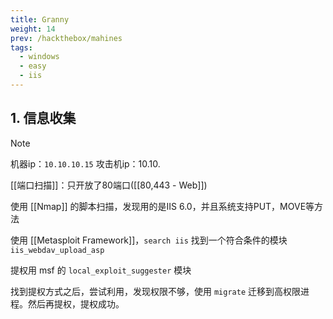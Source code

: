 ```yaml
---
title: Granny
weight: 14
prev: /hackthebox/mahines
tags:
  - windows
  - easy
  - iis
---
```



## 1. 信息收集

> [!note]
> 机器ip：`10.10.10.15`
> 攻击机ip：10.10.

[[端口扫描]]：只开放了80端口([[80,443 - Web]])

使用 [[Nmap]] 的脚本扫描，发现用的是IIS 6.0，并且系统支持PUT，MOVE等方法

使用 [[Metasploit Framework]]，`search iis` 找到一个符合条件的模块 `iis_webdav_upload_asp`

提权用 msf 的 `local_exploit_suggester` 模块

找到提权方式之后，尝试利用，发现权限不够，使用 `migrate` 迁移到高权限进程。然后再提权，提权成功。
